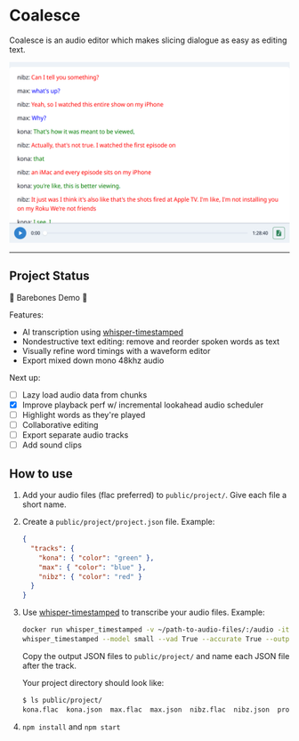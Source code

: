 # Coalesce

Coalesce is an audio editor which makes slicing dialogue as easy as editing text.

![Screenshot](./screenshot.png)

---

## Project Status

🚧 Barebones Demo 🚧

Features:

- AI transcription using [whisper-timestamped](https://github.com/linto-ai/whisper-timestamped)
- Nondestructive text editing: remove and reorder spoken words as text
- Visually refine word timings with a waveform editor
- Export mixed down mono 48khz audio

Next up:

- [ ] Lazy load audio data from chunks
- [x] Improve playback perf w/ incremental lookahead audio scheduler
- [ ] Highlight words as they're played
- [ ] Collaborative editing
- [ ] Export separate audio tracks
- [ ] Add sound clips

## How to use

1. Add your audio files (flac preferred) to `public/project/`. Give each file a short name.
2. Create a `public/project/project.json` file. Example:

   ```json
   {
     "tracks": {
       "kona": { "color": "green" },
       "max": { "color": "blue" },
       "nibz": { "color": "red" }
     }
   }
   ```

3. Use [whisper-timestamped](https://github.com/linto-ai/whisper-timestamped) to transcribe your audio files. Example:

   ```sh
   docker run whisper_timestamped -v ~/path-to-audio-files/:/audio -it --entrypoint \
   whisper_timestamped --model small --vad True --accurate True --output_dir . --output_format json /audio/*
   ```

   Copy the output JSON files to `public/project/` and name each JSON file after the track.

   Your project directory should look like:

   ```sh
   $ ls public/project/
   kona.flac  kona.json  max.flac  max.json  nibz.flac  nibz.json  project.json
   ```

4. `npm install` and `npm start`
